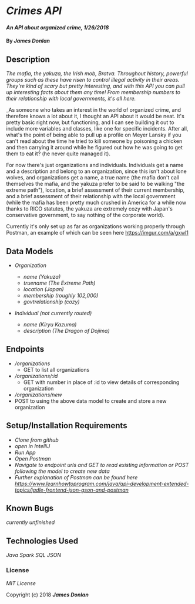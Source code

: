 # _Crimes API_

#### _An API about organized crime, 1/26/2018_

#### By _**James Donlan**_

## Description

_The mafia, the yakuza, the Irish mob, Bratva. Throughout history, powerful groups such as these have risen to control illegal activity in their areas. They're kind of scary but pretty interesting, and with this API you can pull up interesting facts about them any time! From membership numbers to their relationship with local governments, it's all here._

_As someone who takes an interest in the world of organized crime, and therefore knows a lot about it, I thought an API about it would be neat. It's pretty basic right now, but functioning, and I can see building it out to include more variables and classes, like one for specific incidents. After all, what's the point of being able to pull up a profile on Meyer Lansky if you can't read about the time he tried to kill someone by poisoning a chicken and then carrying it around while he figured out how he was going to get them to eat it? (he never quite managed it).

For now there's just organizations and individuals. Individuals get a name and a description and belong to an organization, since this isn't about lone wolves, and organizations get a name, a true name (the mafia don't call themselves the mafia, and the yakuza prefer to be said to be walking "the extreme path"), location, a brief assessment of their current membership, and a brief assessment of their relationship with the local government (while the mafia has been pretty much crushed in America for a while now thanks to RICO statutes, the yakuza are extremely cozy with Japan's conservative government, to say nothing of the corporate world).

Currently it's only set up as far as organizations working properly through Postman, an example of which can be seen here https://imgur.com/a/gxwl1

## Data Models

* _Organization_
  * _name (Yakuza)_
  * _truename (The Extreme Path)_
  * _location (Japan)_
  * _membership (roughly 102,000)_
  * _govtrelationship (cozy)_

* _Individual (not currently routed)_
  * _name (Kiryu Kazuma)_
  * _description (The Dragon of Dojima)_

## Endpoints

* _/organizations_
  * GET to list all organizations
* _/organizations/:id_
  * GET with number in place of :id to view details of corresponding organization
* _/organizations/new_
 * POST to using the above data model to create and store a new organization

## Setup/Installation Requirements

* _Clone from github_
* _open in IntelliJ_
* _Run App_
* _Open Postman_
* _Navigate to endpoint urls and GET to read existing information or POST following the model to create new data_
* _Further explanation of Postman can be found here https://www.learnhowtoprogram.com/java/api-development-extended-topics/jadle-frontend-json-gson-and-postman_

## Known Bugs

_currently unfinished_

## Technologies Used

_Java_
_Spark_
_SQL_
_JSON_

### License

*MIT License*

Copyright (c) 2018 **_James Donlan_**
